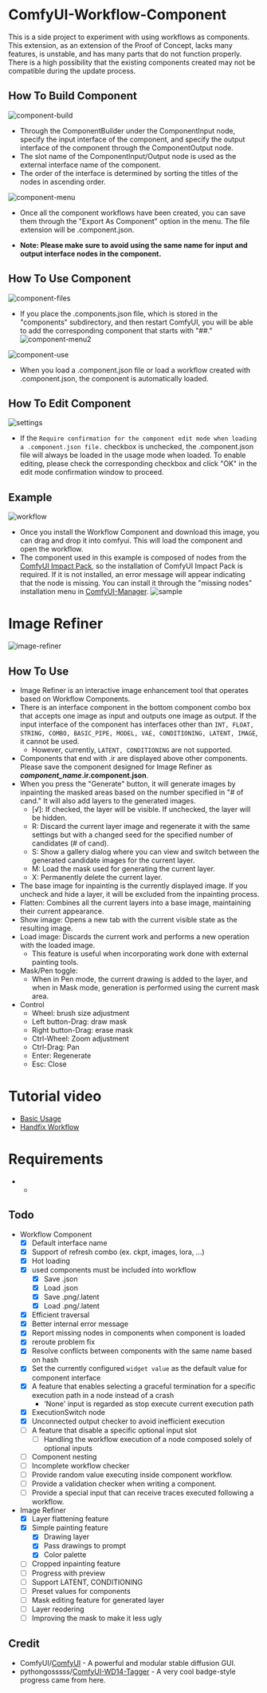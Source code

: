 # ComfyUI-Workflow-Component
This is a side project to experiment with using workflows as components.
This extension, as an extension of the Proof of Concept, lacks many features, is unstable, and has many parts that do not function properly.
There is a high possibility that the existing components created may not be compatible during the update process.

## How To Build Component
![component-build](misc/component-build.png)

* Through the ComponentBuilder under the ComponentInput node, specify the input interface of the component, and specify the output interface of the component through the ComponentOutput node.
* The slot name of the ComponentInput/Output node is used as the external interface name of the component.
* The order of the interface is determined by sorting the titles of the nodes in ascending order.

![component-menu](misc/menu.png)

* Once all the component workflows have been created, you can save them through the "Export As Component" option in the menu. The file extension will be .component.json.

* **Note: Please make sure to avoid using the same name for input and output interface nodes in the component.**

## How To Use Component
![component-files](misc/component-files.png)

* If you place the .components.json file, which is stored in the "components" subdirectory, and then restart ComfyUI, you will be able to add the corresponding component that starts with "##."
![component-menu2](misc/menu2.png)

![component-use](misc/component-use.png)

* When you load a .component.json file or load a workflow created with .component.json, the component is automatically loaded.


## How To Edit Component
![settings](misc/settings.png)

* If the  ```Require confirmation for the component edit mode when loading a .component.json file.``` checkbox is unchecked, the .component.json file will always be loaded in the usage mode when loaded. To enable editing, please check the corresponding checkbox and click "OK" in the edit mode confirmation window to proceed.

## Example
![workflow](misc/sample-workflow.png)
* Once you install the Workflow Component and download this image, you can drag and drop it into comfyui. This will load the component and open the workflow.
* The component used in this example is composed of nodes from the [ComfyUI Impact Pack](https://github.com/ltdrdata/ComfyUI-Impact-Pack), so the installation of ComfyUI Impact Pack is required. If it is not installed, an error message will appear indicating that the node is missing. You can install it through the "missing nodes" installation menu in [ComfyUI-Manager](https://github.com/ltdrdata/ComfyUI-Manager).
![sample](misc/sample.png) 


# Image Refiner
![image-refiner](misc/image-refiner.png)

## How To Use
* Image Refiner is an interactive image enhancement tool that operates based on Workflow Components.
* There is an interface component in the bottom component combo box that accepts one image as input and outputs one image as output. If the input interface of the component has interfaces other than ```INT, FLOAT, STRING, COMBO, BASIC_PIPE, MODEL, VAE, CONDITIONING, LATENT, IMAGE```, it cannot be used.
  * However, currently, ```LATENT, CONDITIONING``` are not supported.
* Components that end with .ir are displayed above other components. Please save the component designed for Image Refiner as ***component_name*.ir.component.json**.
* When you press the "Generate" button, it will generate images by inpainting the masked areas based on the number specified in "# of cand." It will also add layers to the generated images.
  * [√]: If checked, the layer will be visible. If unchecked, the layer will be hidden.
  * R: Discard the current layer image and regenerate it with the same settings but with a changed seed for the specified number of candidates (# of cand).
  * S: Show a gallery dialog where you can view and switch between the generated candidate images for the current layer.
  * M: Load the mask used for generating the current layer.
  * X: Permanently delete the current layer.
* The base image for inpainting is the currently displayed image. If you uncheck and hide a layer, it will be excluded from the inpainting process.
* Flatten: Combines all the current layers into a base image, maintaining their current appearance.
* Show image: Opens a new tab with the current visible state as the resulting image.
* Load image: Discards the current work and performs a new operation with the loaded image.
  * This feature is useful when incorporating work done with external painting tools.
* Mask/Pen toggle:
  * When in Pen mode, the current drawing is added to the layer, and when in Mask mode, generation is performed using the current mask area.
* Control
  * Wheel: brush size adjustment
  * Left button-Drag: draw mask
  * Right button-Drag: erase mask
  * Ctrl-Wheel: Zoom adjustment
  * Ctrl-Drag: Pan
  * Enter: Regenerate
  * Esc: Close

# Tutorial video
* [Basic Usage](https://www.youtube.com/watch?v=waUv0R5wnac)
* [Handfix Workflow](https://www.youtube.com/watch?v=qbsU9zA8YQI)

# Requirements
* -

## Todo
* Workflow Component
  - [x] Default interface name
  - [x] Support of refresh combo (ex. ckpt, images, lora, ...)
  - [x] Hot loading
  - [x] used components must be included into workflow
    - [x] Save .json
    - [x] Load .json
    - [x] Save .png/.latent
    - [x] Load .png/.latent
  - [x] Efficient traversal
  - [x] Better internal error message
  - [x] Report missing nodes in components when component is loaded
  - [x] reroute problem fix
  - [x] Resolve conflicts between components with the same name based on hash
  - [x] Set the currently configured ```widget value``` as the default value for component interface
  - [x] A feature that enables selecting a graceful termination for a specific execution path in a node instead of a crash
    - 'None' input is regarded as stop execute current execution path
  - [x] ExecutionSwitch node
  - [x] Unconnected output checker to avoid inefficient execution
  - [ ] A feature that disable a specific optional input slot
    - [ ] Handling the workflow execution of a node composed solely of optional inputs
  - [ ] Component nesting
  - [ ] Incomplete workflow checker
  - [ ] Provide random value executing inside component workflow.
  - [ ] Provide a validation checker when writing a component.
  - [ ] Provide a special input that can receive traces executed following a workflow.
* Image Refiner
  - [x] Layer flattening feature
  - [x] Simple painting feature
    - [x] Drawing layer
    - [x] Pass drawings to prompt
    - [x] Color palette
  - [ ] Cropped inpainting feature
  - [ ] Progress with preview
  - [ ] Support LATENT, CONDITIONING
  - [ ] Preset values for components
  - [ ] Mask editing feature for generated layer
  - [ ] Layer reodering
  - [ ] Improving the mask to make it less ugly

## Credit

* ComfyUI/[ComfyUI](https://github.com/comfyanonymous/ComfyUI) - A powerful and modular stable diffusion GUI.
* pythongosssss/[ComfyUI-WD14-Tagger](https://github.com/pythongosssss/ComfyUI-WD14-Tagger) - A very cool badge-style progress came from here.
